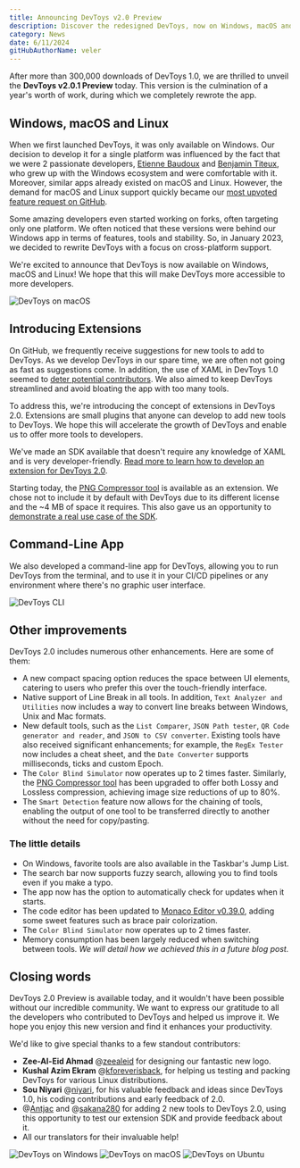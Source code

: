```yaml
---
title: Announcing DevToys v2.0 Preview
description: Discover the redesigned DevToys, now on Windows, macOS and Linux.
category: News
date: 6/11/2024
gitHubAuthorName: veler
---
```


After more than 300,000 downloads of DevToys 1.0, we are thrilled to unveil the **DevToys v2.0.1 Preview** today. This version is the culmination of a year's worth of work, during which we completely rewrote the app.

## Windows, macOS and Linux

When we first launched DevToys, it was only available on Windows. Our decision to develop it for a single platform was influenced by the fact that we were 2 passionate developers, [Etienne Baudoux](https://www.linkedin.com/in/etiennebaudoux/) and [Benjamin Titeux](https://www.linkedin.com/in/benjamin-titeux/), who grew up with the Windows ecosystem and were comfortable with it. Moreover, similar apps already existed on macOS and Linux. However, the demand for macOS and Linux support quickly became our [most upvoted feature request on GitHub](https://github.com/DevToys-app/DevToys/issues/156).

Some amazing developers even started working on forks, often targeting only one platform. We often noticed that these versions were behind our Windows app in terms of features, tools and stability. So, in January 2023, we decided to rewrite DevToys with a focus on cross-platform support.

We're excited to announce that DevToys is now available on Windows, macOS and Linux! We hope that this will make DevToys more accessible to more developers.

![DevToys on macOS](blog/announcing-devtoys-2.0-preview/cross-platform.png)

## Introducing Extensions

On GitHub, we frequently receive suggestions for new tools to add to DevToys. As we develop DevToys in our spare time, we are often not going as fast as suggestions come. In addition, the use of XAML in DevToys 1.0 seemed to [deter potential contributors](https://github.com/DevToys-app/DevToys/issues/384#:~:text=in%20addition%20to%20the%20fact%20that%20I%20am%20not%20very%20skilled%20with%20xaml%20UI%20designs). We also aimed to keep DevToys streamlined and avoid bloating the app with too many tools.

To address this, we're introducing the concept of extensions in DevToys 2.0. Extensions are small plugins that anyone can develop to add new tools to DevToys. We hope this will accelerate the growth of DevToys and enable us to offer more tools to developers.

We've made an SDK available that doesn't require any knowledge of XAML and is very developer-friendly. [Read more to learn how to develop an extension for DevToys 2.0](https://devtoys.app/doc).

Starting today, the [PNG Compressor tool](https://www.nuget.org/packages?q=Tags%3A%22devtoys-app%22) is available as an extension. We chose not to include it by default with DevToys due to its different license and the ~4 MB of space it requires. This also gave us an opportunity to [demonstrate a real use case of the SDK](https://github.com/DevToys-app/DevToys.PngCompressor).

## Command-Line App

We also developed a command-line app for DevToys, allowing you to run DevToys from the terminal, and to use it in your CI/CD pipelines or any environment where there's no graphic user interface.

![DevToys CLI](blog/announcing-devtoys-2.0-preview/cli.png)

## Other improvements

DevToys 2.0 includes numerous other enhancements. Here are some of them:
- A new compact spacing option reduces the space between UI elements, catering to users who prefer this over the touch-friendly interface.
- Native support of Line Break in all tools. In addition, `Text Analyzer and Utilities` now includes a way to convert line breaks between Windows, Unix and Mac formats.
- New default tools, such as the `List Comparer`, `JSON Path tester`, `QR Code generator and reader`, and `JSON to CSV converter`. Existing tools have also received significant enhancements; for example, the `RegEx Tester` now includes a cheat sheet, and the `Date Converter` supports milliseconds, ticks and custom Epoch.
- The `Color Blind Simulator` now operates up to 2 times faster. Similarly, the [PNG Compressor tool](https://www.nuget.org/packages?q=Tags%3A%22devtoys-app%22) has been upgraded to offer both Lossy and Lossless compression, achieving image size reductions of up to 80%.
- The `Smart Detection` feature now allows for the chaining of tools, enabling the output of one tool to be transferred directly to another without the need for copy/pasting.

### The little details

- On Windows, favorite tools are also available in the Taskbar's Jump List.
- The search bar now supports fuzzy search, allowing you to find tools even if you make a typo.
- The app now has the option to automatically check for updates when it starts.
- The code editor has been updated to [Monaco Editor v0.39.0](https://github.com/microsoft/monaco-editor), adding some sweet features such as brace pair colorization.
- The `Color Blind Simulator` now operates up to 2 times faster.
- Memory consumption has been largely reduced when switching between tools. _We will detail how we achieved this in a future blog post._

## Closing words

DevToys 2.0 Preview is available today, and it wouldn't have been possible without our incredible community. We want to express our gratitude to all the developers who contributed to DevToys and helped us improve it. We hope you enjoy this new version and find it enhances your productivity.

We'd like to give special thanks to a few standout contributors:
- **Zee-Al-Eid Ahmad** @[zeealeid](https://x.com/zeealeid) for designing our fantastic new logo.
- **Kushal Azim Ekram** @[kforeverisback](https://github.com/kforeverisback), for helping us testing and packing DevToys for various Linux distributions.
- **Sou Niyari** @[niyari](https://github.com/niyari), for his valuable feedback and ideas since DevToys 1.0, his coding contributions and early feedback of 2.0.
- @[Antjac](https://github.com/Antjac) and @[sakana280](https://github.com/sakana280) for adding 2 new tools to DevToys 2.0, using this opportunity to test our extension SDK and provide feedback about it.
- All our translators for their invaluable help!

![DevToys on Windows](blog/announcing-devtoys-2.0-preview/windows.png)
![DevToys on macOS](blog/announcing-devtoys-2.0-preview/macos.png)
![DevToys on Ubuntu](blog/announcing-devtoys-2.0-preview/linux.png)